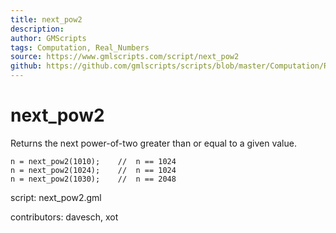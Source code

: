 ```yaml
---
title: next_pow2
description: 
author: GMScripts
tags: Computation, Real_Numbers
source: https://www.gmlscripts.com/script/next_pow2
github: https://github.com/gmlscripts/scripts/blob/master/Computation/Real_Numbers/next_pow2.gml
---
```


next_pow2
=========

Returns the next power-of-two greater than or equal to a given value.

    n = next_pow2(1010);    //  n == 1024
    n = next_pow2(1024);    //  n == 1024
    n = next_pow2(1030);    //  n == 2048

script: next_pow2.gml

contributors: davesch, xot
